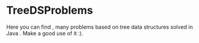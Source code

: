 # TreeDSProblems

Here you can find , many problems based on tree data structures solved in Java . Make a good use of it :).
